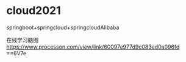 # cloud2021
springboot+springcloud+springcloudAlibaba

在线学习脑图
https://www.processon.com/view/link/60097e977d9c083ed0a096fd
==6V7e

